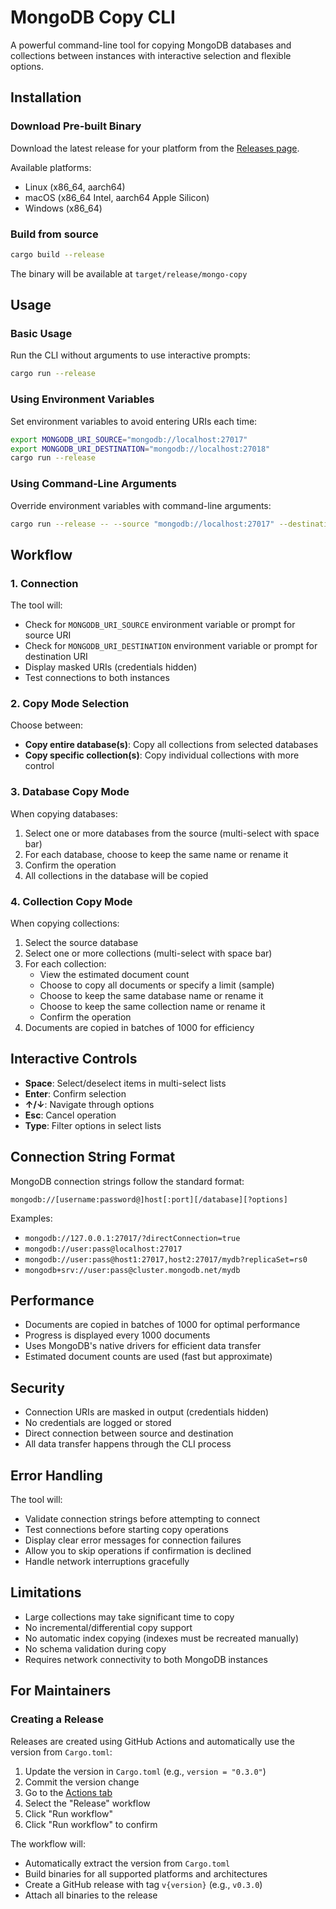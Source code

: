 # MongoDB Copy CLI

A powerful command-line tool for copying MongoDB databases and collections between instances with interactive selection and flexible options.

## Installation

### Download Pre-built Binary

Download the latest release for your platform from the [Releases page](https://github.com/ShaunSHamilton/mongo-copy/releases).

Available platforms:
- Linux (x86_64, aarch64)
- macOS (x86_64 Intel, aarch64 Apple Silicon)
- Windows (x86_64)

### Build from source

```bash
cargo build --release
```

The binary will be available at `target/release/mongo-copy`

## Usage

### Basic Usage

Run the CLI without arguments to use interactive prompts:

```bash
cargo run --release
```

### Using Environment Variables

Set environment variables to avoid entering URIs each time:

```bash
export MONGODB_URI_SOURCE="mongodb://localhost:27017"
export MONGODB_URI_DESTINATION="mongodb://localhost:27018"
cargo run --release
```

### Using Command-Line Arguments

Override environment variables with command-line arguments:

```bash
cargo run --release -- --source "mongodb://localhost:27017" --destination "mongodb://localhost:27018"
```

## Workflow

### 1. Connection

The tool will:

- Check for `MONGODB_URI_SOURCE` environment variable or prompt for source URI
- Check for `MONGODB_URI_DESTINATION` environment variable or prompt for destination URI
- Display masked URIs (credentials hidden)
- Test connections to both instances

### 2. Copy Mode Selection

Choose between:

- **Copy entire database(s)**: Copy all collections from selected databases
- **Copy specific collection(s)**: Copy individual collections with more control

### 3. Database Copy Mode

When copying databases:

1. Select one or more databases from the source (multi-select with space bar)
2. For each database, choose to keep the same name or rename it
3. Confirm the operation
4. All collections in the database will be copied

### 4. Collection Copy Mode

When copying collections:

1. Select the source database
2. Select one or more collections (multi-select with space bar)
3. For each collection:
   - View the estimated document count
   - Choose to copy all documents or specify a limit (sample)
   - Choose to keep the same database name or rename it
   - Choose to keep the same collection name or rename it
   - Confirm the operation
4. Documents are copied in batches of 1000 for efficiency

## Interactive Controls

- **Space**: Select/deselect items in multi-select lists
- **Enter**: Confirm selection
- **↑/↓**: Navigate through options
- **Esc**: Cancel operation
- **Type**: Filter options in select lists

## Connection String Format

MongoDB connection strings follow the standard format:

```
mongodb://[username:password@]host[:port][/database][?options]
```

Examples:

- `mongodb://127.0.0.1:27017/?directConnection=true`
- `mongodb://user:pass@localhost:27017`
- `mongodb://user:pass@host1:27017,host2:27017/mydb?replicaSet=rs0`
- `mongodb+srv://user:pass@cluster.mongodb.net/mydb`

## Performance

- Documents are copied in batches of 1000 for optimal performance
- Progress is displayed every 1000 documents
- Uses MongoDB's native drivers for efficient data transfer
- Estimated document counts are used (fast but approximate)

## Security

- Connection URIs are masked in output (credentials hidden)
- No credentials are logged or stored
- Direct connection between source and destination
- All data transfer happens through the CLI process

## Error Handling

The tool will:

- Validate connection strings before attempting to connect
- Test connections before starting copy operations
- Display clear error messages for connection failures
- Allow you to skip operations if confirmation is declined
- Handle network interruptions gracefully

## Limitations

- Large collections may take significant time to copy
- No incremental/differential copy support
- No automatic index copying (indexes must be recreated manually)
- No schema validation during copy
- Requires network connectivity to both MongoDB instances

## For Maintainers

### Creating a Release

Releases are created using GitHub Actions and automatically use the version from `Cargo.toml`:

1. Update the version in `Cargo.toml` (e.g., `version = "0.3.0"`)
2. Commit the version change
3. Go to the [Actions tab](https://github.com/ShaunSHamilton/mongo-copy/actions)
4. Select the "Release" workflow
5. Click "Run workflow"
6. Click "Run workflow" to confirm

The workflow will:
- Automatically extract the version from `Cargo.toml`
- Build binaries for all supported platforms and architectures
- Create a GitHub release with tag `v{version}` (e.g., `v0.3.0`)
- Attach all binaries to the release
